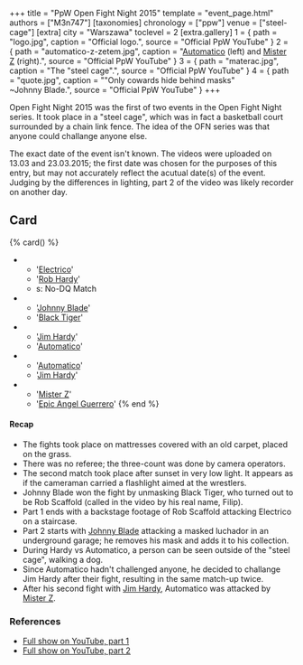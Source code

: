 +++
title = "PpW Open Fight Night 2015"
template = "event_page.html"
authors = ["M3n747"]
[taxonomies]
chronology = ["ppw"]
venue = ["steel-cage"]
[extra]
city = "Warszawa"
toclevel = 2
[extra.gallery]
1 = { path = "logo.jpg", caption = "Official logo.", source = "Official PpW YouTube" }
2 = { path = "automatico-z-zetem.jpg", caption = "[Automatico](@/w/rob-scaffold.md) (left) and [Mister Z](@/w/mister-z.md) (right).", source = "Official PpW YouTube" }
3 = { path = "materac.jpg", caption = "The &quot;steel cage&quot;.", source = "Official PpW YouTube" }
4 = { path = "quote.jpg", caption = "&quot;Only cowards hide behind masks&quot; <br> ~Johnny Blade.", source = "Official PpW YouTube" }
+++

Open Fight Night 2015 was the first of two events in the Open Fight Night series. It took place in a "steel cage", which was in fact a basketball court surrounded by a chain link fence. The idea of the OFN series was that anyone could challange anyone else.

The exact date of the event isn't known. The videos were uploaded on 13.03 and 23.03.2015; the first date was chosen for the purposes of this entry, but may not accurately reflect the acutual date(s) of the event. Judging by the differences in lighting, part 2 of the video was likely recorder on another day.

## Card

{% card() %}
- - '[Electrico](@/w/mister-z.md)'
  - '[Rob Hardy](@/w/rob-scaffold.md)'
  - s: No-DQ Match
- - '[Johnny Blade](@/w/johnny-blade.md)'
  - '[Black Tiger](@/w/rob-scaffold.md)'
- - '[Jim Hardy](@/w/mister-z.md)'
  - '[Automatico](@/w/rob-scaffold.md)'
- - '[Automatico](@/w/rob-scaffold.md)'
  - '[Jim Hardy](@/w/mister-z.md)'
- - '[Mister Z](@/w/mister-z.md)'
  - '[Epic Angel Guerrero](@/w/angel-guerrero.md)'
{% end %}

#### Recap

* The fights took place on mattresses covered with an old carpet, placed on the grass.
* There was no referee; the three-count was done by camera operators.
* The second match took place after sunset in very low light. It appears as if the cameraman carried a flashlight aimed at the wrestlers.
* Johnny Blade won the fight by unmasking Black Tiger, who turned out to be Rob Scaffold (called in the video by his real name, Filip).
* Part 1 ends with a backstage footage of Rob Scaffold attacking Electrico on a staircase.
* Part 2 starts with [Johnny Blade](@/w/johnny-blade.md) attacking a masked luchador in an underground garage; he removes his mask and adds it to his collection.
* During Hardy vs Automatico, a person can be seen outside of the "steel cage", walking a dog.
* Since Automatico hadn't challenged anyone, he decided to challange Jim Hardy after their fight, resulting in the same match-up twice.
* After his second fight with [Jim Hardy](@/w/mister-z.md), Automatico was attacked by [Mister Z](@/w/mister-z.md).

### References

* [Full show on YouTube, part 1](https://www.youtube.com/watch?v=2hln6ksuhCY)
* [Full show on YouTube, part 2](ttps://www.youtube.com/watch?v=1Z98oRkOdkc)
